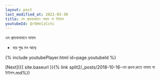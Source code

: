 ```yaml
---
layout: post
last_modified_at: 2021-03-30
title: ওম প্রাযথাথমানে নামায গা টাইমস
youtubeId: Qr5HnlzCctc
---
```

 
 
 ওম প্রাযথাথমানে নামায  
 
 -  যার শুদ্ধ মন আছে 
 
  
 
  
 
 
 
 
 
 


{% include youtubePlayer.html id=page.youtubeId %}
 
[Next]({{ site.baseurl }}{% link  split2/_posts/2018-10-16-ওম প্রধনা দ্রুতে নামায গা টাইমস.md%})
 
